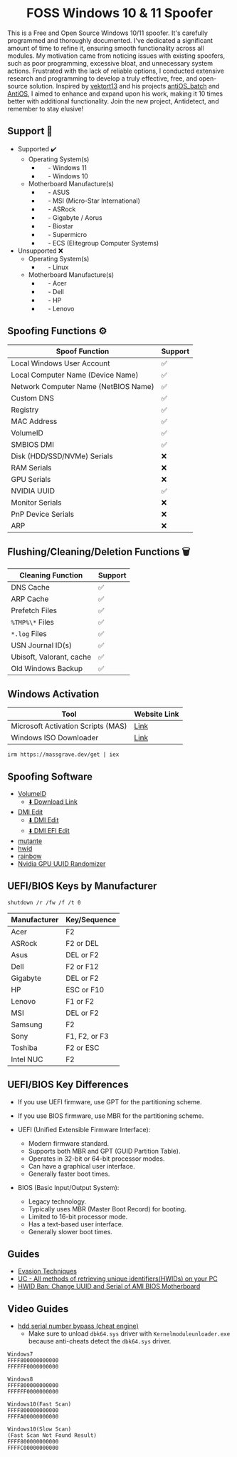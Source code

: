 <h1 align="center">FOSS Windows 10 & 11 Spoofer</h1>

This is a Free and Open Source Windows 10/11 spoofer. It's carefully programmed and thoroughly documented. I've dedicated a significant amount of time to refine it, ensuring smooth functionality across all modules. My motivation came from noticing issues with existing spoofers, such as poor programming, excessive bloat, and unnecessary system actions. Frustrated with the lack of reliable options, I conducted extensive research and programming to develop a truly effective, free, and open-source solution. Inspired by [vektort13](https://github.com/vektort13) and his projects [antiOS_batch](https://github.com/vektort13/antiOS_batch) and [AntiOS](https://github.com/vektort13/AntiOS), I aimed to enhance and expand upon his work, making it 10 times better with additional functionality. Join the new project, Antidetect, and remember to stay elusive!

## Support 🔧
  * Supported ✔️
    * Operating System(s)
      * <img src="https://external-content.duckduckgo.com/ip3/www.microsoft.com.ico" width="16" height="16"> - Windows 11
      * <img src="https://external-content.duckduckgo.com/ip3/www.microsoft.com.ico" width="16" height="16"> - Windows 10
    * Motherboard Manufacture(s)
      * <img src="https://external-content.duckduckgo.com/ip3/www.asus.com.ico" width="16" height="16"> - ASUS
      * <img src="https://external-content.duckduckgo.com/ip3/us.msi.com.ico" width="16" height="16"> - MSI (Micro-Star International)
      * <img src="https://external-content.duckduckgo.com/ip3/www.asrock.com.ico" width="16" height="16"> - ASRock
      * <img src="https://external-content.duckduckgo.com/ip3/www.gigabyte.com.ico" width="16" height="16"> - Gigabyte / Aorus
      * <img src="https://external-content.duckduckgo.com/ip3/www.biostar-usa.com.ico" width="16" height="16"> - Biostar
      * <img src="https://external-content.duckduckgo.com/ip3/www.supermicro.com.ico" width="16" height="16"> - Supermicro
      * <img src="https://duckduckgo.com/i/c01ed58d.png" width="16" height="16"> - ECS (Elitegroup Computer Systems)
  * Unsupported ❌
    * Operating System(s)
      * <img src="https://external-content.duckduckgo.com/ip3/www.linux.org.ico" width="16" height="16"> - Linux
    * Motherboard Manufacture(s)
      * <img src="https://external-content.duckduckgo.com/ip3/www.acer.com.ico" width="16" height="16"> - Acer
      * <img src="https://external-content.duckduckgo.com/ip3/www.dell.com.ico" width="16" height="16"> - Dell
      * <img src="https://external-content.duckduckgo.com/ip3/www.hp.com.ico" width="16" height="16"> - HP
      * <img src="https://external-content.duckduckgo.com/ip3/www.lenovo.com.ico" width="16" height="16"> - Lenovo

## Spoofing Functions ⚙️
| Spoof Function | Support |
|-|-|
| Local Windows User Account | ✅ |
| Local Computer Name (Device Name) | ✅ |
| Network Computer Name (NetBIOS Name) | ✅ |
| Custom DNS | ✅ |
| Registry | ✅ |
| MAC Address | ✅ |
| VolumeID | ✅ |
| SMBIOS DMI | ✅ |
| Disk (HDD/SSD/NVMe) Serials | ❌ |
| RAM Serials | ❌ |
| GPU Serials | ❌ |
| NVIDIA UUID | ✅ |
| Monitor Serials | ❌ |
| PnP Device Serials | ❌ |
| ARP | ❌ |

## Flushing/Cleaning/Deletion Functions 🗑️
| Cleaning Function | Support |
|-|-|
| DNS Cache | ✅ |
| ARP Cache | ✅ |
| Prefetch Files | ✅ |
| `%TMP%\*` Files | ✅ |
| `*.log` Files | ✅ |
| USN Journal ID(s) | ✅ |
| Ubisoft, Valorant, cache | ✅ |
| Old Windows Backup | ✅ |

## Windows Activation
| Tool | Website Link |
|-|-|
| Microsoft Activation Scripts (MAS) | [Link](https://github.com/massgravel/Microsoft-Activation-Scripts) |
| Windows ISO Downloader | [Link](https://github.com/massgravel/Microsoft-Activation-Scripts) |
```
irm https://massgrave.dev/get | iex
```

## Spoofing Software
* [VolumeID](https://learn.microsoft.com/en-us/sysinternals/downloads/volumeid)
  * [⬇️ Download Link](https://download.sysinternals.com/files/VolumeId.zip)
* [DMI Edit](https://download.schenker-tech.de/package/dmi-edit-efi-ami/)
  * [⬇️ DMI Edit](https://download.schenker-tech.de/package/dmi-edit-efi-ami/?wpdmdl=3997&refresh=6596c76501be81704380261&ind=1647077068432&filename=dmi-edit-win64-ami.zip)
  * [⬇️ DMI EFI Edit](https://download.schenker-tech.de/package/dmi-edit-efi-ami/?wpdmdl=3997&refresh=6596c76501be81704380261&ind=1637063374897&filename=dmi-edit-efi-ami.zip)
* [mutante](https://github.com/SamuelTulach/mutante)
* [hwid](https://github.com/btbd/hwid)
* [rainbow](https://github.com/SamuelTulach/rainbow)
* [Nvidia GPU UUID Randomizer](https://gist.github.com/Xyrem/4b6ea950e26565581ccd851be09ace00)

## UEFI/BIOS Keys by Manufacturer
```
shutdown /r /fw /f /t 0
```
|Manufacturer|Key/Sequence|
|-|-|
| Acer | F2 |
| ASRock | F2 or DEL |
| Asus | DEL or F2 |
| Dell | F2 or F12 |
| Gigabyte | DEL or F2 |
| HP | ESC or F10 |
| Lenovo | F1 or F2 |
| MSI | DEL or F2 |
| Samsung | F2 |
| Sony | F1, F2, or F3 |
| Toshiba | F2 or ESC |
| Intel NUC | F2 |

## UEFI/BIOS Key Differences
* If you use UEFI firmware, use GPT for the partitioning scheme.
* If you use BIOS firmware, use MBR for the partitioning scheme.

* UEFI (Unified Extensible Firmware Interface):
  * Modern firmware standard.
  * Supports both MBR and GPT (GUID Partition Table).
  * Operates in 32-bit or 64-bit processor modes.
  * Can have a graphical user interface.
  * Generally faster boot times.
* BIOS (Basic Input/Output System):
  * Legacy technology.
  * Typically uses MBR (Master Boot Record) for booting.
  * Limited to 16-bit processor mode.
  * Has a text-based user interface.
  * Generally slower boot times.

## Guides
* [Evasion Techniques](https://evasions.checkpoint.com/)
* [UC - All methods of retrieving unique identifiers(HWIDs) on your PC](https://www.unknowncheats.me/forum/anti-cheat-bypass/333662-methods-retrieving-unique-identifiers-hwids-pc.html)
* [HWID Ban: Change UUID and Serial of AMI BIOS Motherboard](https://www.se7ensins.com/forums/threads/hwid-ban-change-uuid-and-serial-of-ami-bios-motherboard.1802379/)
## Video Guides
* [hdd serial number bypass (cheat engine)](https://www.youtube.com/watch?v=6BIpRNnUm5w)
  * Make sure to unload `dbk64.sys` driver with `Kernelmoduleunloader.exe` because anti-cheats detect the `dbk64.sys` driver.
```
Windows7
FFFF800000000000
FFFFFF0000000000

Windows8
FFFF800000000000
FFFFFF0000000000

Windows10(Fast Scan)
FFFF800000000000
FFFFA00000000000

Windows10(Slow Scan)
(Fast Scan Not Found Result)
FFFF800000000000
FFFFC00000000000
```
